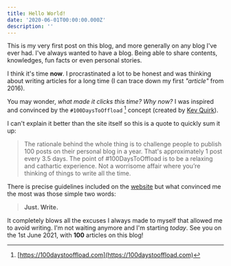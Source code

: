 ```yaml
---
title: Hello World!
date: '2020-06-01T00:00:00.000Z'
description: ''
---
```


This is my very first post on this blog, and more generally on any blog I've ever had. I've always wanted to have a blog. Being able to share contents, knowledges, fun facts or even personal stories.

I think it's time **now**. I procrastinated a lot to be honest and was thinking about writing articles for a long time (I can trace down my first _"article"_ from 2016).

You may wonder, _what made it clicks this time? Why now?_
I was inspired and convinced by the `#100DaysToOffload` [^1] concept (created by [Kev Quirk](https://kevq.uk/)).

I can't explain it better than the site itself so this is a quote to quickly sum it up:
> The rationale behind the whole thing is to challenge people to publish 100 posts on their personal blog in a year. That's approximately 1 post every 3.5 days.
> The point of #100DaysToOffload is to be a relaxing and cathartic experience. Not a worrisome affair where you’re thinking of things to write all the time.

There is precise guidelines included on the [website](https://100daystooffload.com) but what convinced me the most was those simple two words:

> **Just. Write.**

It completely blows all the excuses I always made to myself that allowed me to avoid writing. I'm not waiting anymore and I'm starting _today_. See you on the 1st June 2021, with **100** articles on this blog!

[^1]: [https://100daystooffload.com](https://100daystooffload.com)